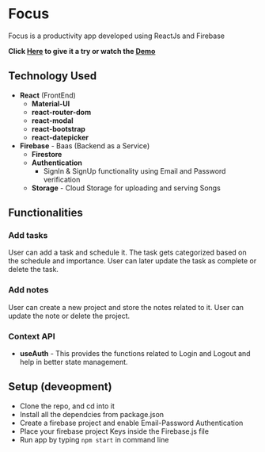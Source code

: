 # Focus

Focus is a productivity app developed using ReactJs and Firebase

**Click [Here](https://distracted-johnson-10e2a4.netlify.app/) to give it a try or watch the [Demo](https://youtu.be/UOmQNyJLYKw)**



## Technology Used

- **React** (FrontEnd)
  - **Material-UI** 
  - **react-router-dom**
  - **react-modal** 
  - **react-bootstrap** 
  - **react-datepicker**
- **Firebase** - Baas (Backend as a Service)
  - **Firestore** 
  - **Authentication**
    - SignIn & SignUp functionality using Email and Password verification    
  - **Storage** - Cloud Storage for uploading and serving Songs
 

## Functionalities

### Add tasks

User can add a task and schedule it. The task gets categorized based on the schedule and importance. User can later update the task as complete or delete the task.

### Add notes

User can create a new project and store the notes related to it. User can update the note or delete the project.


### Context API


- **useAuth** - This provides the functions related to Login and Logout and help in better state management.


## Setup (deveopment)

- Clone the repo, and cd into it
- Install all the dependcies from package.json
- Create a firebase project and enable Email-Password Authentication
- Place your firebase project Keys inside the Firebase.js file
- Run app by typing `npm start` in command line
